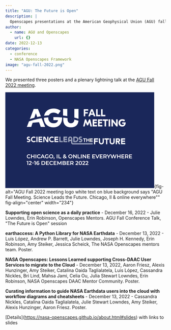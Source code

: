 ```yaml
---
title: "AGU: The Future is Open"
description: |
  Openscapes presentations at the American Geophysical Union (AGU) fall 2022 conference
author:
  - name: AGU and Openscapes
    url: {}
date: 2022-12-13
categories: 
  - conference
  - NASA Openscapes Framework
image: "agu-fall-2022.png"
---
```


We presented three posters and a plenary lightning talk at the [AGU Fall 2022 meeting](https://www.agu.org/Fall-Meeting).

![](agu-fall-2022.png){fig-alt="AGU Fall 2022 meeting logo white text on blue background says \"AGU Fall Meeting. Science Leads the Future. Chicago, Il & online everywhere\"" fig-align="center" width="234"}

**Supporting open science as a daily practice** - December 16, 2022 - Julie Lowndes, Erin Robinson, Openscapes Mentors. AGU Fall Conference Talk, "The Future is Open" session

**earthaccess: A Python Library for NASA Earthdata** - December 13, 2022 - Luis López, Andrew P. Barrett, Julie Lowndes, Joseph H. Kennedy, Erin Robinson, Amy Steiker, Jessica Scheick, The NASA Openscapes mentors team. Poster.

**NASA Openscapes: Lessons Learned supporting Cross-DAAC User Services to migrate to the Cloud** - December 13, 2022, Aaron Friesz, Alexis Hunzinger, Amy Steiker, Catalina Oaida Taglialatela, Luis López, Cassandra Nickles, Bri Lind, Mahsa Jami, Celia Ou, Julia Stewart Lowndes, Erin Robinson, NASA Openscapes DAAC Mentor Community. Poster.

**Curating information to guide NASA Earthdata users into the cloud with workflow diagrams and cheatsheets** - December 13, 2022 - Cassandra Nickles, Catalina Oaida Taglialatela, Julie Stewart Lowndes, Amy Steiker, Alexis Hunzinger, Aaron Friesz. Poster.

\[Details\](https://nasa-openscapes.github.io/about.html#slides) with links to slides

